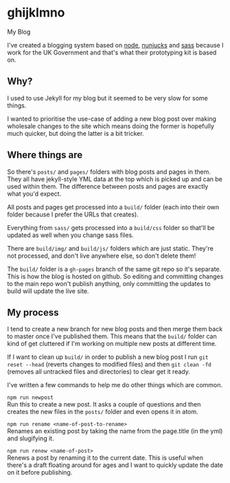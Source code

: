 # ghijklmno
My Blog

I've created a blogging system based on [node](https://nodejs.org/), [nunjucks](https://mozilla.github.io/nunjucks/) and [sass](sass-lang.com/
) because I work for the UK Government and that's what their prototyping kit is based on.

## Why?

I used to use Jekyll for my blog but it seemed to be very slow for some things.

I wanted to prioritise the use-case of adding a new blog post over making wholesale changes to the site which means doing the former is hopefully much quicker, but doing the latter is a bit tricker.

## Where things are

So there's `posts/` and `pages/` folders with blog posts and pages in them. They all have jekyll-style YML data at the top which is picked up and can be used within them. The difference between posts and pages are exactly what you'd expect.

All posts and pages get processed into a `build/` folder (each into their own folder because I prefer the URLs that creates).

Everything from `sass/` gets processed into a `build/css` folder so that'll be updated as well when you change sass files.

There are `build/img/` and `build/js/` folders which are just static. They're not processed, and don't live anywhere else, so don't delete them!

The `build/` folder is a `gh-pages` branch of the same git repo so it's separate. This is how the blog is hosted on github. So editing and committing changes to the main repo won't publish anything, only committing the updates to build will update the live site.

## My process

I tend to create a new branch for new blog posts and then merge them back to master once I've published them. This means that the `build/` folder can kind of get cluttered if I'm working on multiple new posts at different time.

If I want to clean up `build/` in order to publish a new blog post I run
`git reset --head` (reverts changes to modified files)
and then
`git clean -fd` (removes all untracked files and directories)
to clear get it ready.

I've written a few commands to help me do other things which are common.

`npm run newpost`<br />
Run this to create a new post. It asks a couple of questions and then creates the new files in the `posts/` folder and even opens it in atom.

`npm run rename <name-of-post-to-rename>`<br />
Renames an existing post by taking the name from the page.title (in the yml) and slugifying it.

`npm run renew <name-of-post>`<br />
Renews a post by renaming it to the current date. This is useful when there's a draft floating around for ages and I want to quickly update the date on it before publishing.
